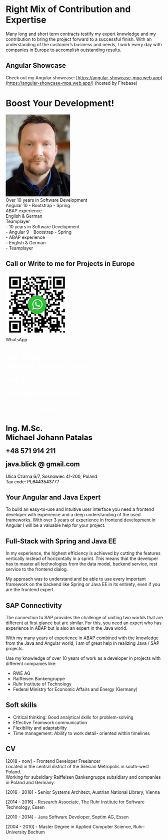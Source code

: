 # Right Mix of Contribution and Expertise

Many long and short term contracts testify my expert knowledge and my contribution to bring the project forward to a successful finish. With an understanding of the customer’s business and needs, I work every day with companies in Europe to accomplish outstanding results.

## Angular Showcase

Check out my Angular showcase: [https://angular-showcase-mpa.web.app](https://angular-showcase-mpa.web.app/) (hosted by Firebase)

# Boost Your Development! 
 <div class="profile-container">
    <div class="profile-pic">
    <img width="206" height="261" src="assets/images/me_3.jpg">
    </div>
    <div class="top-container">
      <div class="top-box">
          <div>Over 10 years in Software Development</div>
          <div>Angular 10 - Bootstrap - Spring</div>
          <div>ABAP experience</div>
          <div>English & German</div>
          <div>Teamplayer</div>
        </div>
    </div>
</div>
<div class="small-top-container">
- 10 years in Software Development<br/>
- Angular 9 - Bootstrap - Spring<br/>
- ABAP experience<br/>
- English & German<br/>
- Teamplayer<br/>
</div>

## Call or Write to me for Projects in Europe
<div class="box-container">
    <div class="box blurred-bg with-flex " draggable="true">
    <div style="flex: 0 200px">
        <img src="/assets/images/qr-code-wa.png" height="200px"><br />
        WhatsApp
    </div>
    <div class="box-content" style="flex: 3">
        <h1 class="raleway" style="color: #ffffff; font-size: 1.5rem;">Ing. M.Sc.<br /> Michael Johann Patalas</h1>
        <h2 style="color: #ffffff; margin-top: 0">+48 571 914 211</h2>
        <h2 class="raleway" style="color: #ffffff; margin-top: 0">java.blick @ gmail.com</h2>
        <p style="color: #ffffff">
        Ulica Czarna 6/7, Sosnowiec 41-200, Poland<br />
        Tax code: PL6443543777<br />
        </p>
    </div>
    </div>
    <!--<script>
    $(function () {
        $(".box").draggable({
        containment: "parent"
        });
    });
    </script>
    -->
</div>
<div class="small-box-container">
<h1 class="raleway" style="color: #000000; font-size: 1.5rem;">Ing. M.Sc.<br /> Michael Johann Patalas</h1>
    <h2 style="color: #000000; margin-top: 0">+48 571 914 211</h2>
    <h2 class="raleway" style="color: #000000; margin-top: 0">java.blick @ gmail.com</h2>
    <p style="color: #000000">
    Ulica Czarna 6/7, Sosnowiec 41-200, Poland<br />
    Tax code: PL6443543777<br />
    </p>
</div>

## Your Angular and Java Expert

To build an easy-to-use and intuitive user interface you need a frontend developer with experience and a deep understanding of the used frameworks. With over 3 years of experience in frontend development in Angular I will be a valuable help for your project. 
 

## Full-Stack with Spring and Java EE
In my experience, the highest efficiency is achieved by cutting the features vertically instead of horizontally in a sprint.
This means that the developer has to master all technologies from the data model, backend service, rest service to the frontend dialog.

My approach was to understand and be able to use every important framework on the backend like Spring or Java EE in its entirety, even if you are the frontend expert.

## SAP Connectivity
The connection to SAP provides the challenge of uniting two worlds that are different at first glance but are similar. For this, you need an expert who has experience in ABAP but is also an expert in the Java world.

With my many years of experience in ABAP combined with the knowledge from the Java and Angular world, I am of great help in realizing Java / SAP projects.

Use my knowledge of over 10 years of work as a developer in projects with different companies like: 
- RWE AG
- Raiffeisen Bankengruppe
- Ruhr Institute of Technology
- Federal Ministry for Economic Affairs and Energy (Germany)

## Soft skills
- Critical thinking: Good analytical skills for problem-solving
- Effective Teamwork communication 
- Flexibility and adaptability
- Time management: Ability to work detail- oriented within timelines


## CV 
<div class="white">
    <div id="timesheet"></div>
</div>
<script>
    new Timesheet('timesheet', 2013, 2020, [
    ['2018', '2020', 'Raiffeisen Sub.', 'ipsum', ['Angular', 'SAP JCO', 'Spring']],
    ['2016', '2018', 'Austrian National Library', 'dolor', ['Angular', 'JAVA EE', 'NoSQL',]],
    ['2014', '2016', 'The Ruhr Institute for Software Technology', 'default',['Spring', 'Ontologies']],
    ['2010', '2014', 'Soptim AG', 'ipsum',['JAVA EE', 'Oracle', 'UI-Design']]
    ]);
</script>


[2018 - now] - Frontend Developer Freelancer <br/>
Located in the central district of the Silesian Metropolis in south-west Poland.<br/>
Working for subsidiary Raiffeisen Bankengruppe subsidiary and companies in Poland and Germany.

[2016 - 2018] - Senior Systems Architect, Austrian National Library, Vienna

[2014 - 2016] - Research Associate, The Ruhr Institute for Software Technology, Essen

[2010 - 2014] - Java Software Developer, Soptim AG, Essen

[2004 - 2010] - Master Degree in Applied Computer Science, Ruhr-University Bochum
